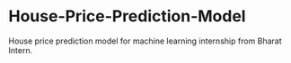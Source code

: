 # House-Price-Prediction-Model
House price prediction model for machine learning internship from Bharat Intern. 
